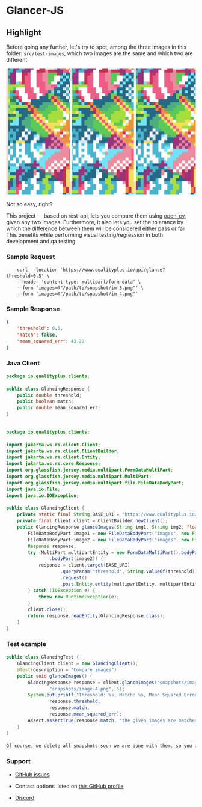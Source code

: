 # Glancer-JS

## Highlight

Before going any further, let's try to spot, among the three images in this folder: `src/test-images`, which two images are the same and which two are different.

<img width="720" src="src/test-images/img-4.png" alt="Difference">

Not so easy, right?

This project — based on rest-api, lets you compare them using [open-cv](https://opencv.org/), given any two images. Furthermore, it also lets you set the tolerance by which the difference between them will be considered either pass or fail. This benefits while performing visual testing/regression in both development and qa testing

### Sample Request

```curl
    curl --location 'https://www.qualityplus.io/api/glance?threshold=0.5' \
    --header 'content-type: multipart/form-data' \
    --form 'images=@"/path/to/snapshot/im-3.png"' \
    --form 'images=@"/path/to/snapshot/im-4.png"'
```

### Sample Response

```json
{
    "threshold": 0.5,
    "match": false,
    "mean_squared_err": 43.22
}
```

### Java Client

```java
package io.qualityplus.clients;

public class GlancingResponse {
    public double threshold;
    public boolean match;
    public double mean_squared_err;
}

```

```java

package io.qualityplus.clients;

import jakarta.ws.rs.client.Client;
import jakarta.ws.rs.client.ClientBuilder;
import jakarta.ws.rs.client.Entity;
import jakarta.ws.rs.core.Response;
import org.glassfish.jersey.media.multipart.FormDataMultiPart;
import org.glassfish.jersey.media.multipart.MultiPart;
import org.glassfish.jersey.media.multipart.file.FileDataBodyPart;
import java.io.File;
import java.io.IOException;

public class GlancingClient {
    private static final String BASE_URI = "https://www.qualityplus.io/api/glance";
    private final Client client = ClientBuilder.newClient();
    public GlancingResponse glanceImages(String img1, String img2, float threshold) {
        FileDataBodyPart image1 = new FileDataBodyPart("images", new File(img1));
        FileDataBodyPart image2 = new FileDataBodyPart("images", new File(img2));
        Response response;
        try (MultiPart multipartEntity = new FormDataMultiPart().bodyPart(image1)
                .bodyPart(image2)) {
            response = client.target(BASE_URI)
                    .queryParam("threshold", String.valueOf(threshold))
                    .request()
                    .post(Entity.entity(multipartEntity, multipartEntity.getMediaType()));
        } catch (IOException e) {
            throw new RuntimeException(e);
        }
        client.close();
        return response.readEntity(GlancingResponse.class);
    }
}

```

### Test example

```java
public class GlancingTest {
    GlancingClient client = new GlancingClient();
    @Test(description = "Compare images")
    public void glanceImages() {
        GlancingResponse response = client.glanceImages("snapshots/image-3.png",
                "snapshots/image-4.png", 5);
        System.out.printf("Threshold: %s, Match: %s, Mean Squared Error: %s%n",
                response.threshold,
                response.match,
                response.mean_squared_err);
        Assert.assertTrue(response.match, "the given images are matched!");
    }
}

Of course, we delete all snapshots soon we are done with them, so you are safe too!

```

### Support

- [GitHub issues](https://github.com/5v1988/glancer-js/issues)

- Contact options listed on [this GitHub profile](https://github.com/5v1988)

- [Discord](https://discord.gg/GWfMu5Cwq6)
